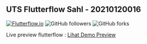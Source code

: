 
## UTS Flutterflow Sahl - 20210120016

[![Flutterflow.io](https://img.shields.io/badge/Mas%20Sahal-flutterflow.io-green)](https://app.flutterflow.io/share/uts20210120016-o4yzr6)
![GitHub followers](https://img.shields.io/github/followers/MasSahal?style=social) 
![GitHub forks](https://img.shields.io/github/forks/MasSahal/UTS20210120016?style=social)

Live preview flutterflow : [Lihat Demo Preview](https://app.flutterflow.io/share/uts20210120016-o4yzr6)
